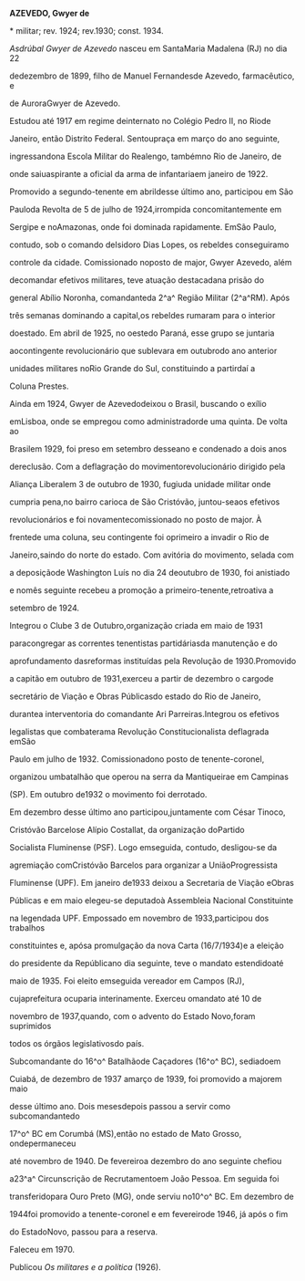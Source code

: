 **AZEVEDO, Gwyer de**



\* militar; rev. 1924; rev.1930; const. 1934.



*Asdrúbal Gwyer de Azevedo* nasceu em SantaMaria Madalena (RJ) no dia 22

dedezembro de 1899, filho de Manuel Fernandesde Azevedo, farmacêutico, e

de AuroraGwyer de Azevedo.



Estudou até 1917 em regime deinternato no Colégio Pedro II, no Riode

Janeiro, então Distrito Federal. Sentoupraça em março do ano seguinte,

ingressandona Escola Militar do Realengo, tambémno Rio de Janeiro, de

onde saiuaspirante a oficial da arma de infantariaem janeiro de 1922.



Promovido a segundo-tenente em abrildesse último ano, participou em São

Pauloda Revolta de 5 de julho de 1924,irrompida concomitantemente em

Sergipe e noAmazonas, onde foi dominada rapidamente. EmSão Paulo,

contudo, sob o comando deIsidoro Dias Lopes, os rebeldes conseguiramo

controle da cidade. Comissionado noposto de major, Gwyer Azevedo, além

decomandar efetivos militares, teve atuação destacadana prisão do

general Abílio Noronha, comandanteda 2^a^ Região Militar (2^a^RM). Após

três semanas dominando a capital,os rebeldes rumaram para o interior

doestado. Em abril de 1925, no oestedo Paraná, esse grupo se juntaria

aocontingente revolucionário que sublevara em outubrodo ano anterior

unidades militares noRio Grande do Sul, constituindo a partirdaí a

Coluna Prestes.



Ainda em 1924, Gwyer de Azevedodeixou o Brasil, buscando o exílio

emLisboa, onde se empregou como administradorde uma quinta. De volta ao

Brasilem 1929, foi preso em setembro desseano e condenado a dois anos

dereclusão. Com a deflagração do movimentorevolucionário dirigido pela

Aliança Liberalem 3 de outubro de 1930, fugiuda unidade militar onde

cumpria pena,no bairro carioca de São Cristóvão, juntou-seaos efetivos

revolucionários e foi novamentecomissionado no posto de major. À

frentede uma coluna, seu contingente foi oprimeiro a invadir o Rio de

Janeiro,saindo do norte do estado. Com avitória do movimento, selada com

a deposiçãode Washington Luís no dia 24 deoutubro de 1930, foi anistiado

e nomês seguinte recebeu a promoção a primeiro-tenente,retroativa a

setembro de 1924.



Integrou o Clube 3 de Outubro,organização criada em maio de 1931

paracongregar as correntes tenentistas partidáriasda manutenção e do

aprofundamento dasreformas instituídas pela Revolução de 1930.Promovido

a capitão em outubro de 1931,exerceu a partir de dezembro o cargode

secretário de Viação e Obras Públicasdo estado do Rio de Janeiro,

durantea interventoria do comandante Ari Parreiras.Integrou os efetivos

legalistas que combaterama Revolução Constitucionalista deflagrada emSão

Paulo em julho de 1932. Comissionadono posto de tenente-coronel,

organizou umbatalhão que operou na serra da Mantiqueirae em Campinas

(SP). Em outubro de1932 o movimento foi derrotado.



Em dezembro desse último ano participou,juntamente com César Tinoco,

Cristóvão Barcelose Alípio Costallat, da organização doPartido

Socialista Fluminense (PSF). Logo emseguida, contudo, desligou-se da

agremiação comCristóvão Barcelos para organizar a UniãoProgressista

Fluminense (UPF). Em janeiro de1933 deixou a Secretaria de Viação eObras

Públicas e em maio elegeu-se deputadoà Assembleia Nacional Constituinte

na legendada UPF. Empossado em novembro de 1933,participou dos trabalhos

constituintes e, apósa promulgação da nova Carta (16/7/1934)e a eleição

do presidente da Repúblicano dia seguinte, teve o mandato estendidoaté

maio de 1935. Foi eleito emseguida vereador em Campos (RJ),

cujaprefeitura ocuparia interinamente. Exerceu omandato até 10 de

novembro de 1937,quando, com o advento do Estado Novo,foram suprimidos

todos os órgãos legislativosdo país.



Subcomandante do 16^o^ Batalhãode Caçadores (16^o^ BC), sediadoem

Cuiabá, de dezembro de 1937 amarço de 1939, foi promovido a majorem maio

desse último ano. Dois mesesdepois passou a servir como subcomandantedo

17^o^ BC em Corumbá (MS),então no estado de Mato Grosso, ondepermaneceu

até novembro de 1940. De fevereiroa dezembro do ano seguinte chefiou

a23^a^ Circunscrição de Recrutamentoem João Pessoa. Em seguida foi

transferidopara Ouro Preto (MG), onde serviu no10^o^ BC. Em dezembro de

1944foi promovido a tenente-coronel e em fevereirode 1946, já após o fim

do EstadoNovo, passou para a reserva.



Faleceu em 1970.



Publicou *Os militares e a política* (1926).




